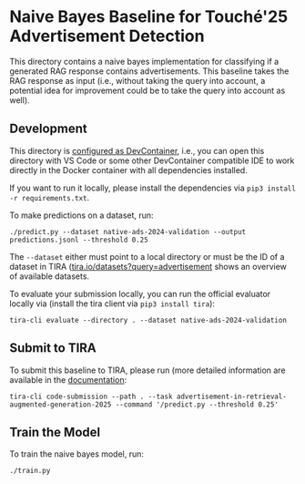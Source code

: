 # Naive Bayes Baseline for Touché'25 Advertisement Detection

This directory contains a naive bayes implementation for classifying if a generated RAG response contains advertisements. This baseline takes the RAG response as input (i.e., without taking the query into account, a potential idea for improvement could be to take the query into account as well).

## Development

This directory is [configured as DevContainer](https://code.visualstudio.com/docs/devcontainers/containers), i.e., you can open this directory with VS Code or some other DevContainer compatible IDE to work directly in the Docker container with all dependencies installed.

If you want to run it locally, please install the dependencies via `pip3 install -r requirements.txt`.

To make predictions on a dataset, run:

```
./predict.py --dataset native-ads-2024-validation --output predictions.jsonl --threshold 0.25
```

The `--dataset` either must point to a local directory or must be the ID of a dataset in TIRA ([tira.io/datasets?query=advertisement](https://archive.tira.io/datasets?query=advertisement) shows an overview of available datasets.

To evaluate your submission locally, you can run the official evaluator locally via (install the tira client via `pip3 install tira`):

```
tira-cli evaluate --directory . --dataset native-ads-2024-validation
```

## Submit to TIRA

To submit this baseline to TIRA, please run (more detailed information are available in the [documentation](https://docs.tira.io/participants/participate.html#submitting-your-submission):

```
tira-cli code-submission --path . --task advertisement-in-retrieval-augmented-generation-2025 --command '/predict.py --threshold 0.25'
```

## Train the Model

To train the naive bayes model, run:

```
./train.py
```
